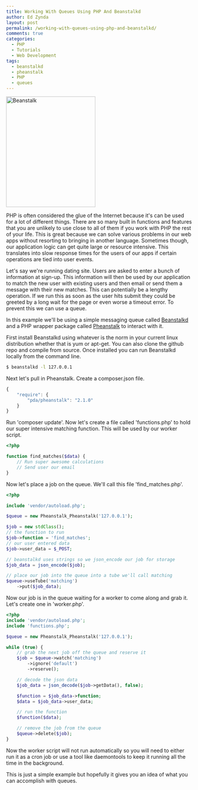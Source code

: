 ```yaml
---
title: Working With Queues Using PHP And Beanstalkd
author: Ed Zynda
layout: post
permalink: /working-with-queues-using-php-and-beanstalkd/
comments: true
categories:
  - PHP
  - Tutorials
  - Web Development
tags:
  - beanstalkd
  - pheanstalk
  - PHP
  - queues
---
```

[<img src="http://www.edzynda.com/media/beanstalk-242x300.jpg" alt="Beanstalk" width="242" height="300" class="alignleft size-medium wp-image-578" />][1]  

PHP is often considered the glue of the Internet because it's can be used for a lot of different things. There are so many built in functions and features that you are unlikely to use close to all of them if you work with PHP the rest of your life. This is great because we can solve various problems in our web apps without resorting to bringing in another language. Sometimes though, our application logic can get quite large or resource intensive. This translates into slow response times for the users of our apps if certain operations are tied into user events.

Let's say we're running dating site. Users are asked to enter a bunch of information at sign-up. This information will then be used by our application to match the new user with existing users and then email or send them a message with their new matches. This can potentially be a lengthy operation. If we run this as soon as the user hits submit they could be greeted by a long wait for the page or even worse a timeout error. To prevent this we can use a queue.

In this example we'll be using a simple messaging queue called <a href="http://kr.github.io/beanstalkd/" title="Beanstalkd" target="_blank">Beanstalkd</a> and a PHP wrapper package called <a href="https://github.com/pda/pheanstalk/" title="Pheanstalk" target="_blank">Pheanstalk</a> to interact with it.

First install Beanstalkd using whatever is the norm in your current linux distribution whether that is yum or apt-get. You can also clone the github repo and compile from source. Once installed you can run Beanstalkd locally from the command line.

```bash
$ beanstalkd -l 127.0.0.1  
```

Next let's pull in Pheanstalk. Create a composer.json file.

```javascript  
{  
    "require": {  
        "pda/pheanstalk": "2.1.0"  
    }  
}  
```

Run 'composer update'. Now let's create a file called 'functions.php' to hold our super intensive matching function. This will be used by our worker script.

```php  
<?php 

function find_matches($data) {  
    // Run super awesome calculations  
    // Send user our email  
}  
```

Now let's place a job on the queue. We'll call this file 'find_matches.php'.

```php  
<?php 

include 'vendor/autoload.php';

$queue = new Pheanstalk_Pheanstalk('127.0.0.1');

$job = new stdClass();  
// the function to run  
$job->function = 'find_matches';  
// our user entered data  
$job->user_data = $_POST;

// beanstalkd uses strings so we json_encode our job for storage  
$job_data = json_encode($job);

// place our job into the queue into a tube we'll call matching  
$queue->useTube('matching')  
    ->put($job_data);
```

Now our job is in the queue waiting for a worker to come along and grab it. Let's create one in 'worker.php'.

```php  
<?php
include 'vendor/autoload.php';
include 'functions.php';

$queue = new Pheanstalk_Pheanstalk('127.0.0.1');

while (true) {  
    // grab the next job off the queue and reserve it  
    $job = $queue->watch('matching')  
        ->ignore('default')  
        ->reserve();

    // decode the json data  
    $job_data = json_decode($job->getData(), false);

    $function = $job_data->function;  
    $data = $job_data->user_data;

    // run the function  
    $function($data);

    // remove the job from the queue  
    $queue->delete($job);  
}  
```

Now the worker script will not run automatically so you will need to either run it as a cron job or use a tool like daemontools to keep it running all the time in the background.

This is just a simple example but hopefully it gives you an idea of what you can accomplish with queues.

 [1]: http://www.edzynda.com/media/beanstalk.jpg